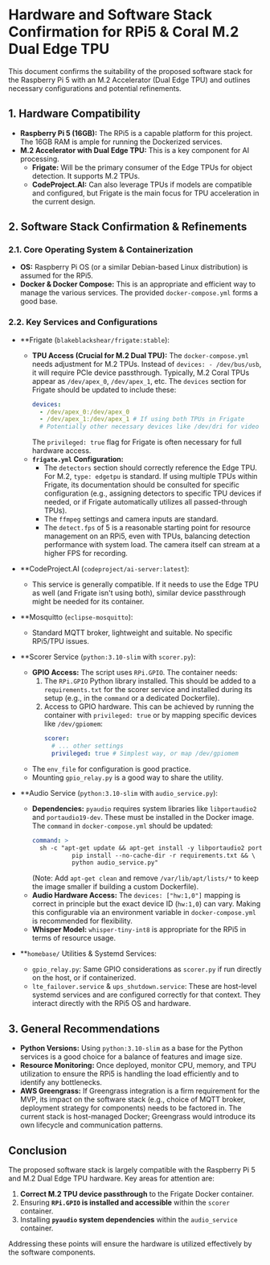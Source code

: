 # Hardware and Software Stack Confirmation for RPi5 & Coral M.2 Dual Edge TPU

This document confirms the suitability of the proposed software stack for the Raspberry Pi 5 with an M.2 Accelerator (Dual Edge TPU) and outlines necessary configurations and potential refinements.

## 1. Hardware Compatibility

*   **Raspberry Pi 5 (16GB):** The RPi5 is a capable platform for this project. The 16GB RAM is ample for running the Dockerized services.
*   **M.2 Accelerator with Dual Edge TPU:** This is a key component for AI processing.
    *   **Frigate:** Will be the primary consumer of the Edge TPUs for object detection. It supports M.2 TPUs.
    *   **CodeProject.AI:** Can also leverage TPUs if models are compatible and configured, but Frigate is the main focus for TPU acceleration in the current design.

## 2. Software Stack Confirmation & Refinements

### 2.1. Core Operating System & Containerization

*   **OS:** Raspberry Pi OS (or a similar Debian-based Linux distribution) is assumed for the RPi5.
*   **Docker & Docker Compose:** This is an appropriate and efficient way to manage the various services. The provided `docker-compose.yml` forms a good base.

### 2.2. Key Services and Configurations

*   **Frigate (`blakeblackshear/frigate:stable`):
    *   **TPU Access (Crucial for M.2 Dual TPU):** The `docker-compose.yml` needs adjustment for M.2 TPUs. Instead of `devices: - /dev/bus/usb`, it will require PCIe device passthrough. Typically, M.2 Coral TPUs appear as `/dev/apex_0`, `/dev/apex_1`, etc. The `devices` section for Frigate should be updated to include these:
        ```yaml
        devices:
          - /dev/apex_0:/dev/apex_0
          - /dev/apex_1:/dev/apex_1 # If using both TPUs in Frigate
          # Potentially other necessary devices like /dev/dri for video hardware acceleration
        ```
        The `privileged: true` flag for Frigate is often necessary for full hardware access.
    *   **`frigate.yml` Configuration:**
        *   The `detectors` section should correctly reference the Edge TPU. For M.2, `type: edgetpu` is standard. If using multiple TPUs within Frigate, its documentation should be consulted for specific configuration (e.g., assigning detectors to specific TPU devices if needed, or if Frigate automatically utilizes all passed-through TPUs).
        *   The `ffmpeg` settings and camera inputs are standard.
        *   The `detect.fps` of 5 is a reasonable starting point for resource management on an RPi5, even with TPUs, balancing detection performance with system load. The camera itself can stream at a higher FPS for recording.

*   **CodeProject.AI (`codeproject/ai-server:latest`):
    *   This service is generally compatible. If it needs to use the Edge TPU as well (and Frigate isn't using both), similar device passthrough might be needed for its container.

*   **Mosquitto (`eclipse-mosquitto`):
    *   Standard MQTT broker, lightweight and suitable. No specific RPi5/TPU issues.

*   **Scorer Service (`python:3.10-slim` with `scorer.py`):
    *   **GPIO Access:** The script uses `RPi.GPIO`. The container needs:
        1.  The `RPi.GPIO` Python library installed. This should be added to a `requirements.txt` for the scorer service and installed during its setup (e.g., in the `command` or a dedicated Dockerfile).
        2.  Access to GPIO hardware. This can be achieved by running the container with `privileged: true` or by mapping specific devices like `/dev/gpiomem`:
            ```yaml
            scorer:
              # ... other settings
              privileged: true # Simplest way, or map /dev/gpiomem
            ```
    *   The `env_file` for configuration is good practice.
    *   Mounting `gpio_relay.py` is a good way to share the utility.

*   **Audio Service (`python:3.10-slim` with `audio_service.py`):
    *   **Dependencies:** `pyaudio` requires system libraries like `libportaudio2` and `portaudio19-dev`. These must be installed in the Docker image. The `command` in `docker-compose.yml` should be updated:
        ```yaml
        command: >
          sh -c "apt-get update && apt-get install -y libportaudio2 portaudio19-dev && \
                   pip install --no-cache-dir -r requirements.txt && \
                   python audio_service.py"
        ```
        (Note: Add `apt-get clean` and remove `/var/lib/apt/lists/*` to keep the image smaller if building a custom Dockerfile).
    *   **Audio Hardware Access:** The `devices: ["hw:1,0"]` mapping is correct in principle but the exact device ID (`hw:1,0`) can vary. Making this configurable via an environment variable in `docker-compose.yml` is recommended for flexibility.
    *   **Whisper Model:** `whisper-tiny-int8` is appropriate for the RPi5 in terms of resource usage.

*   **`homebase/` Utilities & Systemd Services:
    *   `gpio_relay.py`: Same GPIO considerations as `scorer.py` if run directly on the host, or if containerized.
    *   `lte_failover.service` & `ups_shutdown.service`: These are host-level systemd services and are configured correctly for that context. They interact directly with the RPi5 OS and hardware.

## 3. General Recommendations

*   **Python Versions:** Using `python:3.10-slim` as a base for the Python services is a good choice for a balance of features and image size.
*   **Resource Monitoring:** Once deployed, monitor CPU, memory, and TPU utilization to ensure the RPi5 is handling the load efficiently and to identify any bottlenecks.
*   **AWS Greengrass:** If Greengrass integration is a firm requirement for the MVP, its impact on the software stack (e.g., choice of MQTT broker, deployment strategy for components) needs to be factored in. The current stack is host-managed Docker; Greengrass would introduce its own lifecycle and communication patterns.

## Conclusion

The proposed software stack is largely compatible with the Raspberry Pi 5 and M.2 Dual Edge TPU hardware. Key areas for attention are:

1.  **Correct M.2 TPU device passthrough** to the Frigate Docker container.
2.  Ensuring **`RPi.GPIO` is installed and accessible** within the `scorer` container.
3.  Installing **`pyaudio` system dependencies** within the `audio_service` container.

Addressing these points will ensure the hardware is utilized effectively by the software components.

